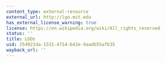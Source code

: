 ```yaml
---
content_type: external-resource
external_url: http://lgo.mit.edu
has_external_license_warning: true
license: https://en.wikipedia.org/wiki/All_rights_reserved
status: ''
title: LGOs
uid: 254921da-1531-4714-b42e-9aadb55afb35
wayback_url: ''
---
```

